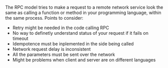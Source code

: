  The RPC model tries to make a request to a remote network service look the same as calling a function or method in your programming language, within the same process.
 Points to consider:
-   Retry might be needed in the code calling RPC
-   No way to definetly understand status of your request if it fails on timeout
-   Idempotence must be inplemented in the side being called
-   Network request delay is inconsistent
-   All the parameters must be sent over the network
-   Might be problems when client and server are on different languages

